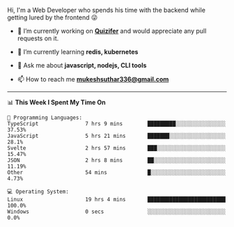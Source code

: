 Hi, I'm a Web Developer who spends his time with the backend while getting lured by the frontend 😜

- 🔭 I’m currently working on **[Quizifer](https://github.com/SutharMukesh/Quizifer/)** and would appreciate any pull requests on it.

- 🌱 I’m currently learning **redis, kubernetes**

- 💬 Ask me about **javascript, nodejs, CLI tools**

- 📫 How to reach me **mukeshsuthar336@gmail.com**

---
<!--START_SECTION:waka-->
📊 **This Week I Spent My Time On** 

```text
💬 Programming Languages: 
TypeScript               7 hrs 9 mins        █████████░░░░░░░░░░░░░░░░   37.53% 
JavaScript               5 hrs 21 mins       ███████░░░░░░░░░░░░░░░░░░   28.1% 
Svelte                   2 hrs 57 mins       ███░░░░░░░░░░░░░░░░░░░░░░   15.47% 
JSON                     2 hrs 8 mins        ██░░░░░░░░░░░░░░░░░░░░░░░   11.19% 
Other                    54 mins             █░░░░░░░░░░░░░░░░░░░░░░░░   4.73%

💻 Operating System: 
Linux                    19 hrs 4 mins       █████████████████████████   100.0% 
Windows                  0 secs              ░░░░░░░░░░░░░░░░░░░░░░░░░   0.0%

```


<!--END_SECTION:waka-->
